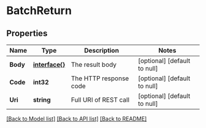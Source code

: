 # BatchReturn

## Properties
Name | Type | Description | Notes
------------ | ------------- | ------------- | -------------
**Body** | [**interface{}**](interface{}.md) | The result body | [optional] [default to null]
**Code** | **int32** | The HTTP response code | [optional] [default to null]
**Uri** | **string** | Full URI of REST call | [optional] [default to null]

[[Back to Model list]](../README.md#documentation-for-models) [[Back to API list]](../README.md#documentation-for-api-endpoints) [[Back to README]](../README.md)


